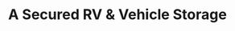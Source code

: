 ---
title: "A Secured RV & Vehicle Storage"
url: /gilbert/a-secured-rv-und-vehicle-storage/
shop: Mieten
---